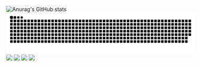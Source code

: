 ![Anurag's GitHub stats](https://github-readme-stats.vercel.app/api?username=anuraghazra&show_icons=true&theme=radical)
![GitHub Snake Light](https://raw.githubusercontent.com/zephyr-fun/zephyr-fun/output/github-contribution-grid-snake.svg)
<img src="https://github-profile-trophy.vercel.app/?username=androchentw&theme=nord&no-frame=true&row=1&column=6" />
![](http://github-profile-summary-cards.vercel.app/api/cards/profile-details?username=androchentw&theme=solarized_dark)
![](http://github-profile-summary-cards.vercel.app/api/cards/repos-per-language?username=androchentw&theme=solarized_dark)
![](http://github-profile-summary-cards.vercel.app/api/cards/productive-time?username=androchentw&theme=solarized_dark&utcOffset=8)
